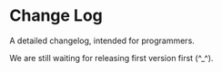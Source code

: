 # Change Log

A detailed changelog, intended for programmers.

We are still waiting for releasing first version first (^_^).
